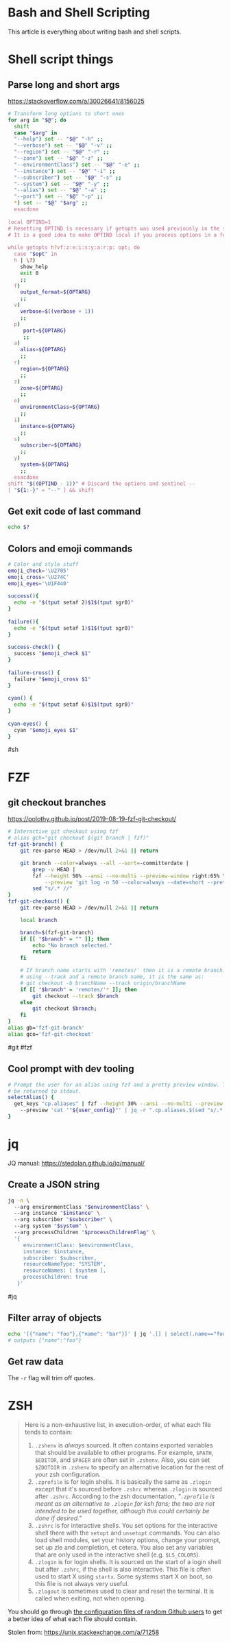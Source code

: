 # Bash and Shell Scripting

This article is everything about writing bash and shell scripts.

# Shell script things

## Parse long and short args

https://stackoverflow.com/a/30026641/8156025

```bash
# Transform long options to short ones  
for arg in "$@"; do  
  shift  
  case "$arg" in  
  "--help") set -- "$@" "-h" ;;  
  "--verbose") set -- "$@" "-v" ;;  
  "--region") set -- "$@" "-r" ;;  
  "--zone") set -- "$@" "-z" ;;  
  "--environmentClass") set -- "$@" "-e" ;;  
  "--instance") set -- "$@" "-i" ;;  
  "--subscriber") set -- "$@" "-s" ;;  
  "--system") set -- "$@" "-y" ;;  
  "--alias") set -- "$@" "-a" ;;  
  "--port") set -- "$@" "-p" ;;  
  *) set -- "$@" "$arg" ;;  
  esacdone  
  
local OPTIND=1  
# Resetting OPTIND is necessary if getopts was used previously in the script.  
# It is a good idea to make OPTIND local if you process options in a function.  
  
while getopts h?vf:z:e:i:s:y:a:r:p: opt; do  
  case "$opt" in  
  h | \?)  
    show_help  
    exit 0  
    ;;  
  f)  
    output_format=${OPTARG}  
    ;;  
  v)  
    verbose=$((verbose + 1))  
    ;;  
  p)  
     port=${OPTARG}  
     ;;  
  a)  
    alias=${OPTARG}  
    ;;  
  r)  
    region=${OPTARG}  
    ;;  
  z)  
    zone=${OPTARG}  
    ;;  
  e)  
    environmentClass=${OPTARG}  
    ;;  
  i)  
    instance=${OPTARG}  
    ;;  
  s)  
    subscriber=${OPTARG}  
    ;;  
  y)  
    system=${OPTARG}  
    ;;  
  esacdone  
shift "$((OPTIND - 1))" # Discard the options and sentinel --  
[ "${1:-}" = "--" ] && shift
```

## Get exit code of last command

```bash
echo $?
```

## Colors and emoji commands

```bash
# Color and style stuff  
emoji_check='\U2705'  
emoji_cross='\U274C'  
emoji_eyes='\U1F440'  
  
success(){  
  echo -e "$(tput setaf 2)$1$(tput sgr0)"  
}  
  
failure(){  
  echo -e "$(tput setaf 1)$1$(tput sgr0)"  
}  
  
success-check() {  
  success "$emoji_check $1"  
}  
  
failure-cross() {  
  failure "$emoji_cross $1"  
}  
  
cyan() {  
  echo -e "$(tput setaf 6)$1$(tput sgr0)"  
}  
  
cyan-eyes() {  
  cyan "$emoji_eyes $1"  
}
```

#sh

# FZF

## git checkout branches

https://polothy.github.io/post/2019-08-19-fzf-git-checkout/

```bash
# Interactive git checkout using fzf
# alias gch="git checkout $(git branch | fzf)"
fzf-git-branch() {
    git rev-parse HEAD > /dev/null 2>&1 || return

    git branch --color=always --all --sort=-committerdate |
        grep -v HEAD |
        fzf --height 50% --ansi --no-multi --preview-window right:65% \
            --preview 'git log -n 50 --color=always --date=short --pretty="format:%C(auto)%cd %h%d %s" $(sed "s/.* //" <<< {})' |
        sed "s/.* //"
}
fzf-git-checkout() {
    git rev-parse HEAD > /dev/null 2>&1 || return

    local branch

    branch=$(fzf-git-branch)
    if [[ "$branch" = "" ]]; then
        echo "No branch selected."
        return
    fi

    # If branch name starts with 'remotes/' then it is a remote branch. By
    # using --track and a remote branch name, it is the same as:
    # git checkout -b branchName --track origin/branchName
    if [[ "$branch" = 'remotes/'* ]]; then
        git checkout --track $branch
    else
        git checkout $branch;
    fi
}
alias gb='fzf-git-branch'
alias gco='fzf-git-checkout'
```

#git #fzf

## Cool prompt with dev tooling

```bash
# Prompt the user for an alias using fzf and a pretty preview window. The selected alias name will  
# be returned to stdout.  
selectAlias() {  
  get_keys "cp.aliases" | fzf --height 30% --ansi --no-multi --preview-window right:55% \  
    --preview 'cat '"${user_config}"' | jq -r ".cp.aliases.$(sed "s/.* //" <<< {}) "'  
}
```

# jq

JQ manual: https://stedolan.github.io/jq/manual/

## Create a JSON string

```bash
jq -n \  
  --arg environmentClass "$environmentClass" \  
  --arg instance "$instance" \  
  --arg subscriber "$subscriber" \  
  --arg system "$system" \  
  --arg processChildren "$processChildrenFlag" \  
  '{  
     environmentClass: $environmentClass,
     instance: $instance,
     subscriber: $subscriber,
     resourceNameType: "SYSTEM",
     resourceNames: [ $system ],
     processChildren: true
   }'
```

#jq

## Filter array of objects 

```bash
echo '[{"name": "foo"},{"name": "bar"}]' | jq '.[] | select(.name=="foo")'
# outputs {"name":"foo"}
```

## Get raw data

The `-r` flag will trim off quotes.


# ZSH


> Here is a non-exhaustive list, in execution-order, of what each file tends to contain:
> 1.  `.zshenv` is _always_ sourced. It often contains exported variables that should be available to other programs. For example, `$PATH`, `$EDITOR`, and `$PAGER` are often set in `.zshenv`. Also, you can set `$ZDOTDIR` in `.zshenv` to specify an alternative location for the rest of your zsh configuration.
>2.  `.zprofile` is for login shells. It is basically the same as `.zlogin` except that it's sourced before `.zshrc` whereas `.zlogin` is sourced after `.zshrc`. According to the zsh documentation, _"`.zprofile` is meant as an alternative to `.zlogin` for ksh fans; the two are not intended to be used together, although this could certainly be done if desired."_
>3.  `.zshrc` is for interactive shells. You set options for the interactive shell there with the `setopt` and `unsetopt` commands. You can also load shell modules, set your history options, change your prompt, set up zle and completion, et cetera. You also set any variables that are only used in the interactive shell (e.g. `$LS_COLORS`).
>4.  `.zlogin` is for login shells. It is sourced on the start of a login shell but after `.zshrc`, if the shell is also interactive. This file is often used to start X using `startx`. Some systems start X on boot, so this file is not always very useful.
>5.  `.zlogout` is sometimes used to clear and reset the terminal. It is called when exiting, not when opening.
>
You should go through [the configuration files of random Github users](https://github.com/search?q=zsh+dotfiles&ref=commandbar) to get a better idea of what each file should contain.

Stolen from: https://unix.stackexchange.com/a/71258
